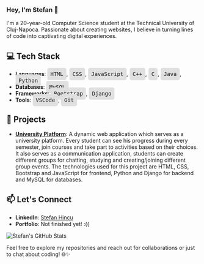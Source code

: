 ### Hey, I'm Stefan 👋

I'm a 20-year-old Computer Science student at the Technical University of Cluj-Napoca. Passionate about creating websites, I believe in turning lines of code into captivating digital experiences.

## 💻 Tech Stack

- **Languages**: <kbd style="background-color: #e0e0e0; padding: 8px; border-radius: 5px; font-size: 14px;">HTML</kbd>, <kbd style="background-color: #e0e0e0; padding: 8px; border-radius: 5px;">CSS</kbd>, <kbd style="background-color: #e0e0e0; padding: 8px; border-radius: 5px;">JavaScript</kbd>, <kbd style="background-color: #e0e0e0; padding: 8px; border-radius: 5px;">C++</kbd>, <kbd style="background-color: #e0e0e0; padding: 8px; border-radius: 5px;">C</kbd>, <kbd style="background-color: #e0e0e0; padding: 8px; border-radius: 5px;">Java</kbd>, <kbd style="background-color: #e0e0e0; padding: 8px; border-radius: 5px;">Python</kbd>
- **Databases**: <kbd style="background-color: #e0e0e0; padding: 8px; border-radius: 5px; font-size: 14px;">MySQL</kbd>
- **Frameworks**: <kbd style="background-color: #e0e0e0; padding: 8px; border-radius: 5px; font-size: 14px;">Bootstrap</kbd>, <kbd style="background-color: #e0e0e0; padding: 8px; border-radius: 5px; font-size: 14px;">Django</kbd>
- **Tools**: <kbd style="background-color: #e0e0e0; padding: 8px; border-radius: 5px; font-size: 14px;">VSCode</kbd>, <kbd style="background-color: #e0e0e0; padding: 8px; border-radius: 5px; font-size: 14px;">Git</kbd>

## 📖 Projects

- [**University Platform**](https://github.com/hnqhnqhnq/university-platform.git): A dynamic web application which serves as a university platform. Every student can see his progress during every semester, join courses and take part to activities based on their choices. It also serves as a communication application, students can create different groups for chatting, studying and creating/joining different group events. The technologies used for this project are HTML, CSS, Bootstrap and JavaScript for frontend, Python and Django for backend and MySQL for databases.

## 📫 Let's Connect

- **LinkedIn**: [Stefan Hincu](https://www.linkedin.com/in/%C5%9Ftefan-h%C3%AEncu-46508a258)
- **Portfolio**: Not finished yet! :((

![Stefan's GitHub Stats](https://github-readme-stats.vercel.app/api?username=hnqhnqhnq&show_icons=true&theme=radical)

Feel free to explore my repositories and reach out for collaborations or just to chat about coding! 🌐✨
